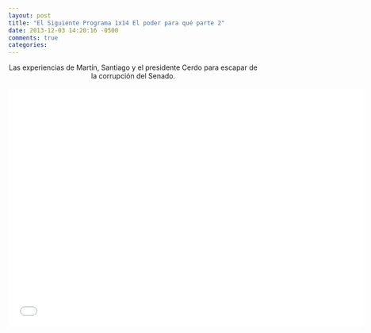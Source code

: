 ```yaml
---
layout: post
title: "El Siguiente Programa 1x14 El poder para qué parte 2"
date: 2013-12-03 14:20:16 -0500
comments: true
categories: 
---
```

<div align="center">
Las experiencias de Martín, Santiago y el presidente Cerdo para escapar de la corrupción del Senado.
<br></br>
<iframe width="720" height="480" src="//www.youtube.com/embed/cwxy5YUCPpY" frameborder="0" allowfullscreen></iframe>
</div>
